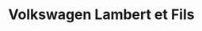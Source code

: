 ---
title: "Volkswagen Lambert et Fils"
url: /tonnerre/volkswagen-lambert-et-fils/
shop: Autowerkstatt
---